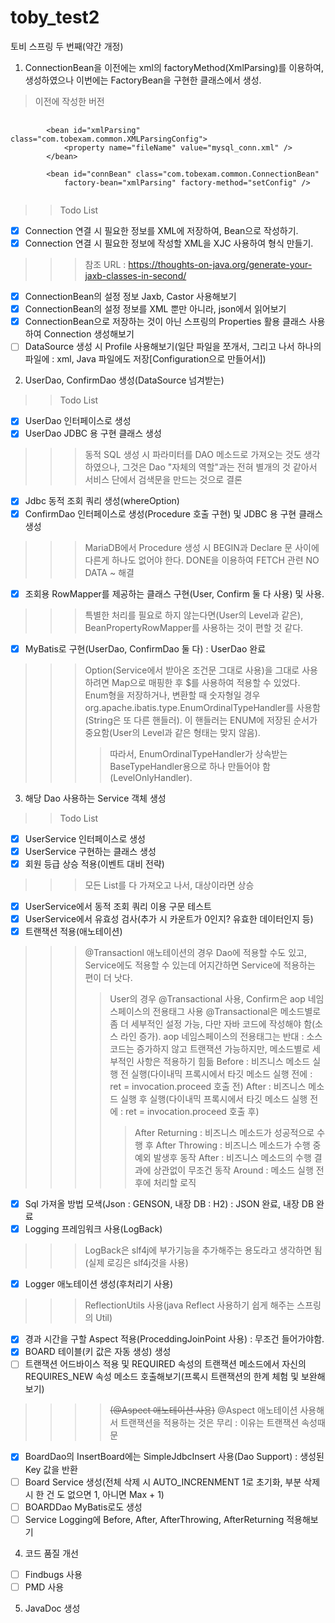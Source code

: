 # toby_test2
토비 스프링 두 번째(약간 개정)

1. ConnectionBean을 이전에는 xml의 factoryMethod(XmlParsing)를 이용하여, 생성하였으나 이번에는 FactoryBean을 구현한 클래스에서 생성.
> 이전에 작성한 버전
<pre>
    <code>
        &lt;bean id="xmlParsing" class="com.tobexam.common.XMLParsingConfig"&gt;
            &lt;property name="fileName" value="mysql_conn.xml" /&gt;
        &lt;/bean&gt;

        &lt;bean id="connBean" class="com.tobexam.common.ConnectionBean"
            factory-bean="xmlParsing" factory-method="setConfig" /&gt;
    </code>
</pre>
>> Todo List
- [X] Connection 연결 시 필요한 정보를 XML에 저장하여, Bean으로 작성하기.
- [X] Connection 연결 시 필요한 정보에 작성할 XML을 XJC 사용하여 형식 만들기. 
>>> 참조 URL : https://thoughts-on-java.org/generate-your-jaxb-classes-in-second/
- [X] ConnectionBean의 설정 정보 Jaxb, Castor 사용해보기
- [X] ConnectionBean의 설정 정보를 XML 뿐만 아니라, json에서 읽어보기
- [X] ConnectionBean으로 저장하는 것이 아닌 스프링의 Properties 활용 클래스 사용하여 Connection 생성해보기
- [ ] DataSource 생성 시 Profile 사용해보기(일단 파일을 쪼개서, 그리고 나서 하나의 파일에 : xml, Java 파일에도 저장[Configuration으로 만들어서])

2. UserDao, ConfirmDao 생성(DataSource 넘겨받는)
>> Todo List
- [X] UserDao 인터페이스로 생성
- [X] UserDao JDBC 용 구현 클래스 생성
>>> 동적 SQL 생성 시 파라미터를 DAO 메소드로 가져오는 것도 생각하였으나, 그것은 Dao "자체의 역할"과는 전혀 별개의 것 같아서 서비스 단에서 검색문을 만드는 것으로 결론
- [X] Jdbc 동적 조회 쿼리 생성(whereOption)
- [X] ConfirmDao 인터페이스로 생성(Procedure 호출 구현) 및 JDBC 용 구현 클래스 생성
>>> MariaDB에서 Procedure 생성 시 BEGIN과 Declare 문 사이에 다른게 하나도 없어야 한다.
>>> DONE을 이용하여 FETCH 관련 NO DATA ~ 해결
- [X] 조회용 RowMapper를 제공하는 클래스 구현(User, Confirm 둘 다 사용) 및 사용.
>>> 특별한 처리를 필요로 하지 않는다면(User의 Level과 같은), BeanPropertyRowMapper를 사용하는 것이 편할 것 같다.
- [X] MyBatis로 구현(UserDao, ConfirmDao 둘 다) : UserDao 완료
>>> Option(Service에서 받아온 조건문 그대로 사용)을 그대로 사용하려면 Map으로 매핑한 후 $를 사용하여 적용할 수 있었다.
>>> Enum형을 저장하거나, 변환할 때 숫자형일 경우 org.apache.ibatis.type.EnumOrdinalTypeHandler를 사용함(String은 또 다른 핸들러). 
>>> 이 핸들러는 ENUM에 저장된 순서가 중요함(User의 Level과 같은 형태는 맞지 않음).
>>>> 따라서, EnumOrdinalTypeHandler가 상속받는 BaseTypeHandler<E>용으로 하나 만들어야 함(LevelOnlyHandler).


3. 해당 Dao 사용하는 Service 객체 생성
>> Todo List
- [X] UserService 인터페이스로 생성
- [X] UserService 구현하는 클래스 생성
- [X] 회원 등급 상승 적용(이벤트 대비 전략)
>>> 모든 List를 다 가져오고 나서, 대상이라면 상승
- [X] UserService에서 동적 조회 쿼리 이용 구문 테스트
- [X] UserService에서 유효성 검사(추가 시 카운트가 0인지? 유효한 데이터인지 등)
- [X] 트랜잭션 적용(애노테이션)
>>> @Transactionl 애노테이션의 경우 Dao에 적용할 수도 있고, Service에도 적용할 수 있는데 어지간하면 Service에 적용하는 편이 더 낫다.
>>>> User의 경우 @Transactional 사용, Confirm은 aop 네임스페이스의 전용태그 사용
>>>> @Transactional은 메소드별로 좀 더 세부적인 설정 가능, 다만 자바 코드에 작성해야 함(소스 라인 증가).
>>>> aop 네임스페이스의 전용태그는 반대 : 소스코드는 증가하지 않고 트랜잭션 가능하지만, 메소드별로 세부적인 사항은 적용하기 힘듦
>>>> Before : 비즈니스 메소드 실행 전 실행(다이내믹 프록시에서 타깃 메소드 실행 전에 : ret = invocation.proceed 호출 전)
>>>> After : 비즈니스 메소드 실행 후 실행(다이내믹 프록시에서 타깃 메소드 실행 전에 : ret = invocation.proceed 호출 후)
>>>>> After Returning : 비즈니스 메소드가 성공적으로 수행 후
>>>>> After Throwing : 비즈니스 메소드가 수행 중 예외 발생후 동작
>>>>> After : 비즈니스 메소드의 수행 결과에 상관없이 무조건 동작
>>>> Around : 메소드 실행 전 후에 처리할 로직
- [X] Sql 가져올 방법 모색(Json : GENSON, 내장 DB : H2) : JSON 완료, 내장 DB 완료
- [X] Logging 프레임워크 사용(LogBack)
>>> LogBack은 slf4j에 부가기능을 추가해주는 용도라고 생각하면 됨(실제 로깅은 slf4j것을 사용)
- [X] Logger 애노테이션 생성(후처리기 사용)
>>> ReflectionUtils 사용(java Reflect 사용하기 쉽게 해주는 스프링의 Util)
- [X] 경과 시간을 구할 Aspect 적용(ProceddingJoinPoint 사용) : 무조건 들어가야함.
- [X] BOARD 테이블(키 값은 자동 생성) 생성 
- [ ] 트랜잭션 어드바이스 적용 및 REQUIRED 속성의 트랜잭션 메소드에서 자신의 REQUIRES_NEW 속성 메소드 호출해보기(프록시 트랜잭션의 한계 체험 및 보완해보기)
>>>> ~~(@Aspect 애노테이션 사용)~~ @Aspect 애노테이션 사용해서 트랜잭션을 적용하는 것은 무리 : 이유는 트랜잭션 속성때문
- [X] BoardDao의 InsertBoard에는 SimpleJdbcInsert 사용(Dao Support) : 생성된 Key 값을 반환
- [ ] Board Service 생성(전체 삭제 시 AUTO_INCRENMENT 1로 초기화, 부분 삭제 시 한 건 도 없으면 1, 아니면 Max + 1)
- [ ] BOARDDao MyBatis로도 생성
- [ ] Service Logging에 Before, After, AfterThrowing, AfterReturning 적용해보기

4. 코드 품질 개선
- [ ] Findbugs 사용
- [ ] PMD 사용

5. JavaDoc 생성